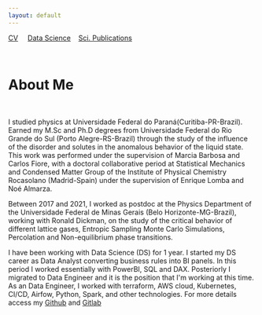 ```yaml
---
layout: default
---
```


[CV](./cv-page.md) &nbsp;&nbsp;&nbsp; [Data Science](./dts-pub-page.md)
&nbsp;&nbsp;&nbsp;[Sci. Publications](./phy-pub-page.md)

&nbsp;
&nbsp;

# **About Me**

&nbsp;
&nbsp;
&nbsp;

I studied physics at Universidade Federal do Paraná(Curitiba-PR-Brazil). Earned my M.Sc and 
Ph.D degrees from Universidade Federal do Rio Grande do Sul (Porto Alegre-RS-Brazil) through 
the study of the influence of the disorder and solutes in the anomalous behavior of the liquid 
state. This work was performed under the supervision of Marcia Barbosa and Carlos Fiore, with 
a doctoral collaborative period at Statistical Mechanics and Condensed Matter Group of the 
Institute of Physical Chemistry Rocasolano (Madrid-Spain) under the supervision of Enrique 
Lomba and Noé Almarza.

Between 2017 and 2021, I worked as postdoc at the Physics Department of the Universidade Federal 
de Minas Gerais (Belo Horizonte-MG-Brazil), working with Ronald Dickman, on the study of the 
critical behavior of different lattice gases, Entropic Sampling Monte Carlo Simulations, 
Percolation and Non-equilibrium phase transitions.


I have been working with Data Science (DS) for 1 year. I started my DS career as Data Analyst 
converting business rules into BI panels. In this period I worked essentially with PowerBI, SQL 
and DAX. Posteriorly I migrated to Data Engineer and it is the position that I'm working at this 
time. As an Data Engineer, I worked with terraform, AWS cloud, Kubernetes, CI/CD, Airfow, Python,
Spark, and other technologies. For more details access my [Github](https://github.com/apfurlan) 
and [Gitlab](https://gitlab.com/apfurlan)
 
<!---
Text can be **bold**, _italic_, or ~~strikethrough~~.

[About Me](./another-page.html) [CV](./cv-page.md)

There should be whitespace between paragraphs.

There should be whitespace between paragraphs. We recommend including a README, or a file with information about your project.

# Header 1

This is a normal paragraph following a header. GitHub is a code hosting platform for version control and collaboration. It lets you and others work together on projects from anywhere.

## Header 2

> This is a blockquote following a header.
>
> When something is important enough, you do it even if the odds are not in your favor.

### Header 3

```js
// Javascript code with syntax highlighting.
var fun = function lang(l) {
  dateformat.i18n = require('./lang/' + l)
  return true;
}
```

```ruby
# Ruby code with syntax highlighting
GitHubPages::Dependencies.gems.each do |gem, version|
  s.add_dependency(gem, "= #{version}")
end
```

#### Header 4

*   This is an unordered list following a header.
*   This is an unordered list following a header.
*   This is an unordered list following a header.

##### Header 5

1.  This is an ordered list following a header.
2.  This is an ordered list following a header.
3.  This is an ordered list following a header.

###### Header 6

| head1        | head two          | three |
|:-------------|:------------------|:------|
| ok           | good swedish fish | nice  |
| out of stock | good and plenty   | nice  |
| ok           | good `oreos`      | hmm   |
| ok           | good `zoute` drop | yumm  |

### There's a horizontal rule below this.

* * *

### Here is an unordered list:

*   Item foo
*   Item bar
*   Item baz
*   Item zip

### And an ordered list:

1.  Item one
1.  Item two
1.  Item three
1.  Item four

### And a nested list:

- level 1 item
  - level 2 item
  - level 2 item
    - level 3 item
    - level 3 item
- level 1 item
  - level 2 item
  - level 2 item
  - level 2 item
- level 1 item
  - level 2 item
  - level 2 item
- level 1 item

### Small image

![Octocat](https://github.githubassets.com/images/icons/emoji/octocat.png)

### Large image

![Branching](https://guides.github.com/activities/hello-world/branching.png)


### Definition lists can be used with HTML syntax.

<dl>
<dt>Name</dt>
<dd>Godzilla</dd>
<dt>Born</dt>
<dd>1952</dd>
<dt>Birthplace</dt>
<dd>Japan</dd>
<dt>Color</dt>
<dd>Green</dd>
</dl>

```
Long, single-line code blocks should not wrap. They should horizontally scroll if they are too long. This line should be long enough to demonstrate this.
```

```
The final element.
```
-->